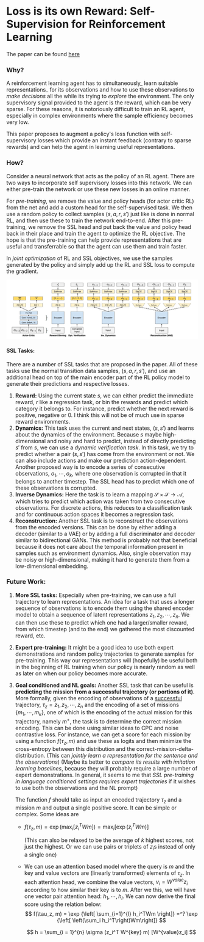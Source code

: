 # Loss is its own Reward: Self-Supervision for Reinforcement Learning

The paper can be found [here](https://arxiv.org/abs/1612.07307)

### Why?

A reinforcement learning agent has to simultaneously_ learn suitable representations_ for its observations and how to use these observations to _make decisions_ all the while its trying to _explore_ the environment. The only supervisory signal provided to the agent is the reward, which can be very sparse. For these reasons, it is notoriously difficult to train an RL agent, especially in complex environments where the sample efficiency becomes very low.

This paper proposes to augment a policy's loss function with self-supervisory losses which provide an instant feedback (contrary to sparse rewards) and can help the agent in learning useful representations.

### How?

Consider a neural network that acts as the policy of an RL agent. There are two ways to incorporate self supervisory losses into this network. We can either pre-train the network or use these new losses in an online manner.

For _pre-training_, we remove the value and policy heads (for actor critic RL) from the net and add a custom head for the self-supervised task. We then use a random policy to collect samples $(s, a, r, s')$ just like is done in normal RL, and then use these to train the network end-to-end. After this pre-training, we remove the SSL head and put back the value and policy head back in their place and train the agent to optimize the RL objective. The hope is that the pre-training can help provide representations that are useful and transferrable so that the agent can use them and train faster.

In _joint optimization_ of RL and SSL objectives, we use the samples generated by the policy and simply add up the RL and SSL loss to compute the gradient.

<img src="images\SSLLoss.jpg" alt="SSLLoss" style="zoom:67%;" />

#### SSL Tasks:

There are a number of SSL tasks that are proposed in the paper. All of these tasks use the normal transition data samples, $(s, a, r, s')$, and use an additional head on top of the main encoder part of the RL policy model to generate their predictions and respective losses.

1. **Reward:** Using the current state $s$, we can either predict the immediate reward, $r$ like a regression task, or bin the rewards and predict which category it belongs to. For instance, predict whether the next reward is positive, negative or 0. I think this will not be of much use in sparse reward environments.
2. **Dynamics:** This task uses the current and next states, $(s, s')$ and learns about the dynamics of the environment. Because $s$ maybe high-dimensional and noisy and hard to predict, instead of directly predicting $s'$ from $s$, we can use a _dynamic verification task_. In this task, we try to predict whether a pair $(s, s')$ has come from the environment or not. We can also include actions and make our prediction action-dependent. Another proposed way is to encode a series of consecutive observations, $o_1, \cdots, o_k$, where one observation is corrupted in that it belongs to another timestep. The SSL head has to predict which one of these observations is corrupted.
3. **Inverse Dynamics:** Here the task is to learn a mapping $\mathcal{S}\times \mathcal {S} \to \mathcal A$, which tries to predict which action was taken from two consecutive observations. For discrete actions, this reduces to a classification task and for continuous action spaces it becomes a regression task.
4. **Reconstruction:** Another SSL task is to reconstruct the observations from the encoded versions. This can be done by either adding a decoder (similar to a VAE) or by adding a full discriminator and decoder similar to bidirectional GANs. This method is probably not that beneficial because it does not care about the temporal information present in samples such as environment dynamics. Also, single observation may be noisy or high-dimensional, making it hard to generate them from a low-dimensional embedding.



### Future Work:

1. **More SSL tasks:** Especially when pre-training, we can use a full trajectory to learn representations. An idea for a task that uses a longer sequence of observations is to encode them using the shared encoder model to obtain a sequence of latent representations $z_1, z_2, \cdots, z_n$. We can then use these to predict which one had a larger/smaller reward, from which timestep (and to the end) we gathered the most discounted reward, etc.

2. **Expert pre-training:** It might be a good idea to use both expert demonstrations and random policy trajectories to generate samples for pre-training. This way our representations will (hopefully) be useful both in the beginning of RL training when our policy is nearly random as well as later on when our policy becomes more accurate.

3. **Goal conditioned and NL goals:** Another SSL task that can be useful is **predicting the mission from a successful trajectory (or portions of it)**. More formally, given the encoding of observations of a <u>successful</u> trajectory, $\tau_z = z_1, z_2, \cdots, z_n$ and the encoding of a set of missions $\{m_1, \cdots, m_k\}$, one of which is the encoding of the actual mission for this trajectory, namely $m^+$, the task is to determine the correct mission encoding. This can be done using similar ideas to CPC and noise contrastive loss. For instance, we can get a score for each mission by using a function $f(\tau_z, m)$ and use these as logits and then minimize the cross-entropy between this distribution and the correct-mission-delta-distribution. (This can _jointly learn a representation for the sentence and the observations_) (Maybe its better to _compare its results with imitation learning baselines_, because they will probably require a large number of expert demonstrations. In general, it seems to me that _SSL pre-training in language conditioned settings requires expert trajectories_ if it wishes to use both the observations and the NL prompt)

   The function $f$ should take as input an encoded trajectory $\tau_z$ and a mission $m$ and output a single positive score. It can be simple or complex. Some ideas are

   + $f(\tau_z, m) = \exp (\max_i [{z_i^TWm}]) = \max_i [ \exp (z_i^TWm)]$

     (This can also be relaxed to be the average of $k$ highest scores, not just the highest. Or we can use pairs or triplets of $z_i$s instead of only a single one)

   + We can use an attention based model where the query is $m$ and the key and value vectors are (linearly transformed) elements of $\tau_z$. In each attention head, we combine the value vectors, $v_i = W^{value}z_i$ according to how similar their key is to $m$. After we this, we will have one vector pair attention head: $h_1, \cdots, h_l$. We can now derive the final score using the relation below:
     $$
     f(\tau_z, m) = \exp {\left[ \sum_{i=1}^{l} h_i^TWm \right]} =^? \exp {\left[ \left(\sum_i h_i^T\right)Wm\right]}
     $$

     $$
     h = \sum_{i = 1}^{n} \sigma (z_i^T W^{key} m) [W^{value}z_i]
     $$

     
